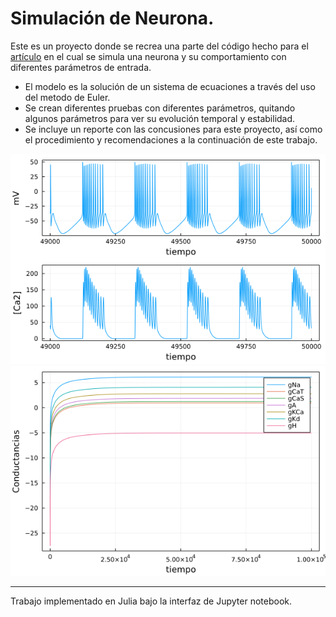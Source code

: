 # Simulación de Neurona.
Este es un proyecto donde se recrea una parte del código hecho para el [artículo](https://www.sciencedirect.com/science/article/pii/S089662731400292X) en el cual se simula una neurona y su comportamiento con diferentes parámetros de entrada.

- El modelo es la solución de un sistema de ecuaciones a través del uso del metodo de Euler.
- Se crean diferentes pruebas con diferentes parámetros, quitando algunos parámetros para ver su evolución temporal y estabilidad.
- Se incluye un reporte con las concusiones para este proyecto, así como el procedimiento y recomendaciones a la continuación de este trabajo.

![](/mas_chilo.png)
![](/ConductanciasPrueba.png)

---
Trabajo implementado en Julia bajo la interfaz de Jupyter notebook.
